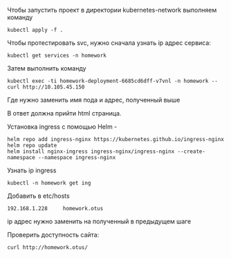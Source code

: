 Чтобы запустить проект в директории kubernetes-network выполняем команду
```shell
kubectl apply -f .
```

Чтобы протестировать svc, нужно сначала узнать ip адрес сервиса:
```shell
kubectl get services -n homework
```

Затем выполнить команду 

```shell
kubectl exec -ti homework-deployment-6685cd6dff-v7vnl -n homework -- curl http://10.105.45.150
```
Где нужно заменить имя пода и адрес, полученный выше

В ответ должна прийти html страница.

Установка ingress с помощью Helm - 
```shell
helm repo add ingress-nginx https://kubernetes.github.io/ingress-nginx
helm repo update
helm install nginx-ingress ingress-nginx/ingress-nginx --create-namespace --namespace ingress-nginx
```

Узнать ip ingress 
```shell
kubectl -n homework get ing
```

Добавить в etc/hosts 
```shell
192.168.1.228     homework.otus
```
ip адрес нужно заменить на полученный в предыдущем шаге

Проверить доступность сайта:
```shell
curl http://homework.otus/
```



